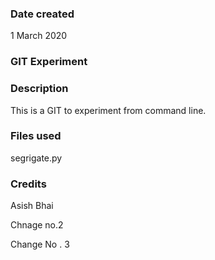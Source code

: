 ### Date created
1 March 2020

### GIT Experiment

### Description
This is a GIT to experiment from command line.

### Files used
segrigate.py

### Credits
Asish Bhai 

Chnage no.2

Change No . 3

